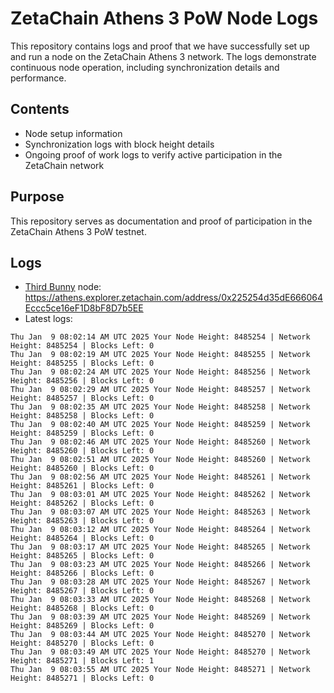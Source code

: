 # ZetaChain Athens 3 PoW Node Logs
This repository contains logs and proof that we have successfully set up and run a node on the ZetaChain Athens 3 network. The logs demonstrate continuous node operation, including synchronization details and performance.

## Contents
- Node setup information
- Synchronization logs with block height details
- Ongoing proof of work logs to verify active participation in the ZetaChain network

## Purpose
This repository serves as documentation and proof of participation in the ZetaChain Athens 3 PoW testnet.

## Logs

- [Third Bunny](https://thirdbunny.xyz/) node: https://athens.explorer.zetachain.com/address/0x225254d35dE666064Eccc5ce16eF1D8bF8D7b5EE
- Latest logs:
```
Thu Jan  9 08:02:14 AM UTC 2025 Your Node Height: 8485254 | Network Height: 8485254 | Blocks Left: 0
Thu Jan  9 08:02:19 AM UTC 2025 Your Node Height: 8485255 | Network Height: 8485255 | Blocks Left: 0
Thu Jan  9 08:02:24 AM UTC 2025 Your Node Height: 8485256 | Network Height: 8485256 | Blocks Left: 0
Thu Jan  9 08:02:29 AM UTC 2025 Your Node Height: 8485257 | Network Height: 8485257 | Blocks Left: 0
Thu Jan  9 08:02:35 AM UTC 2025 Your Node Height: 8485258 | Network Height: 8485258 | Blocks Left: 0
Thu Jan  9 08:02:40 AM UTC 2025 Your Node Height: 8485259 | Network Height: 8485259 | Blocks Left: 0
Thu Jan  9 08:02:46 AM UTC 2025 Your Node Height: 8485260 | Network Height: 8485260 | Blocks Left: 0
Thu Jan  9 08:02:51 AM UTC 2025 Your Node Height: 8485260 | Network Height: 8485260 | Blocks Left: 0
Thu Jan  9 08:02:56 AM UTC 2025 Your Node Height: 8485261 | Network Height: 8485261 | Blocks Left: 0
Thu Jan  9 08:03:01 AM UTC 2025 Your Node Height: 8485262 | Network Height: 8485262 | Blocks Left: 0
Thu Jan  9 08:03:07 AM UTC 2025 Your Node Height: 8485263 | Network Height: 8485263 | Blocks Left: 0
Thu Jan  9 08:03:12 AM UTC 2025 Your Node Height: 8485264 | Network Height: 8485264 | Blocks Left: 0
Thu Jan  9 08:03:17 AM UTC 2025 Your Node Height: 8485265 | Network Height: 8485265 | Blocks Left: 0
Thu Jan  9 08:03:23 AM UTC 2025 Your Node Height: 8485266 | Network Height: 8485266 | Blocks Left: 0
Thu Jan  9 08:03:28 AM UTC 2025 Your Node Height: 8485267 | Network Height: 8485267 | Blocks Left: 0
Thu Jan  9 08:03:33 AM UTC 2025 Your Node Height: 8485268 | Network Height: 8485268 | Blocks Left: 0
Thu Jan  9 08:03:39 AM UTC 2025 Your Node Height: 8485269 | Network Height: 8485269 | Blocks Left: 0
Thu Jan  9 08:03:44 AM UTC 2025 Your Node Height: 8485270 | Network Height: 8485270 | Blocks Left: 0
Thu Jan  9 08:03:49 AM UTC 2025 Your Node Height: 8485270 | Network Height: 8485271 | Blocks Left: 1
Thu Jan  9 08:03:55 AM UTC 2025 Your Node Height: 8485271 | Network Height: 8485271 | Blocks Left: 0
```
